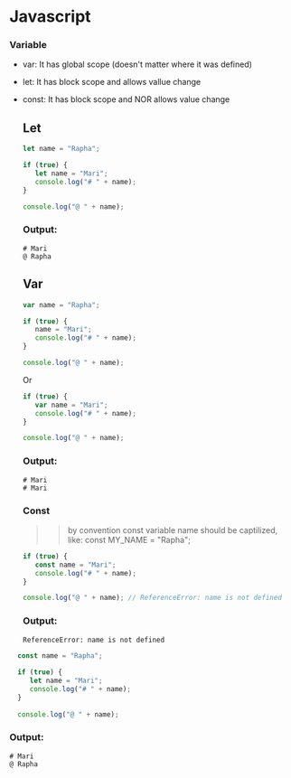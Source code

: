 # Javascript

### Variable

- var: It has global scope (doesn't matter where it was defined)
- let: It has block scope and allows vallue change
- const: It has block scope and NOR allows value change
  
  ## Let
  ```javascript
  let name = "Rapha";
  
  if (true) {
     let name = "Mari";
     console.log("# " + name);
  }
  
  console.log("@ " + name);
  
  ```
  
  ### Output:
  ```
  # Mari
  @ Rapha
  ```
  
  ## Var
  ```javascript
  var name = "Rapha";
  
  if (true) {
     name = "Mari";
     console.log("# " + name);
  }
  
  console.log("@ " + name);
  
  ```
  Or
  
  ```javascript  
  if (true) {
     var name = "Mari";
     console.log("# " + name);
  }
  
  console.log("@ " + name);
  ```
  
  ### Output:
  
  ```
  # Mari
  # Mari
  ```
  
  ### Const
  
  >> by convention const variable name should be captilized, like: const MY_NAME = "Rapha";
  
  ```javascript  
  if (true) {
     const name = "Mari";
     console.log("# " + name);
  }
  
  console.log("@ " + name); // ReferenceError: name is not defined
  ```
  
  ### Output:
  ```
  ReferenceError: name is not defined
  ```
  
```javascript  
  const name = "Rapha";
  
  if (true) {
     let name = "Mari";
     console.log("# " + name);
  }
  
  console.log("@ " + name);
  ```
  
  ### Output:
  ```
  # Mari
  @ Rapha
  ```
